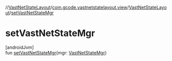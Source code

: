 //[VastNetStateLayout](../../../index.md)/[com.gcode.vastnetstatelayout.view](../index.md)/[VastNetStateLayout](index.md)/[setVastNetStateMgr](set-vast-net-state-mgr.md)

# setVastNetStateMgr

[androidJvm]\
fun [setVastNetStateMgr](set-vast-net-state-mgr.md)(mgr: [VastNetStateMgr](../-vast-net-state-mgr/index.md))
